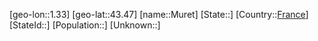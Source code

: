 ﻿---
location: [43.47,1.33]
type: City
tags:
- geo/City


SpocWebEntityId: 32631
isDeleted: false
confidential: public

---
[geo-lon::1.33]
[geo-lat::43.47]
[name::Muret]
[State::]
[Country::[France](geo/Continent/Europe/France.md)]
[StateId::]
[Population::]
[Unknown::]

